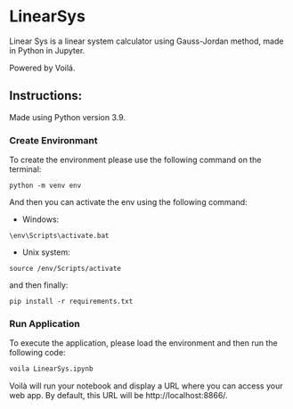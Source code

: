 # LinearSys
Linear Sys is a linear system calculator using Gauss-Jordan method, made in Python in Jupyter.

Powered by Voilá.


## Instructions:

Made using Python version 3.9.

### Create Environmant

To create the environment please use the following command on the terminal:

```
python -m venv env
```

And then you can activate the env using the following command:

* Windows:
```
\env\Scripts\activate.bat
```

* Unix system:
```
source /env/Scripts/activate
```

and then finally:

```
pip install -r requirements.txt
```

### Run Application

To execute the application, please load the environment and then run the following code:

```sh
voila LinearSys.ipynb
```

Voilà will run your notebook and display a URL where you can access your web app. By default, this URL will be http://localhost:8866/.